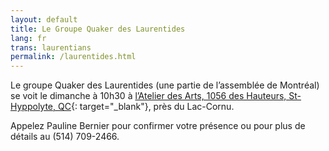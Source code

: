 ```yaml
---
layout: default
title: Le Groupe Quaker des Laurentides
lang: fr
trans: laurentians
permalink: /laurentides.html
---
```

Le groupe Quaker des Laurentides (une partie de l’assemblée de Montréal) se voit le dimanche à 10h30 à [l’Atelier des Arts, 1056 des Hauteurs, St-Hyppolyte, QC](https://goo.gl/maps/9LgPP2XZ7VcxjvDQ9){: target="_blank"}, près du Lac-Cornu.

Appelez Pauline Bernier pour confirmer votre présence ou pour plus de détails au (514) 709-2466.
